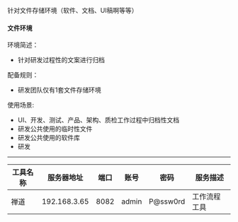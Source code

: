针对文件存储环境（软件、文档、UI稿啊等等）
#### 文件环境

环境简述：
* 针对研发过程性的文案进行归档

配备规则：
* 研发团队仅有1套文件存储环境

使用场景:
* UI、开发、测试、产品、架构、质检工作过程中归档性文档
* 研发公共使用的临时性文件
* 研发公共使用的软件库
* 研发


---

|工具名称|服务器地址|端口|账号|密码|服务描述|
|-----|--------|----|---|---|------|
|禅道|192.168.3.65|8082|admin|P@ssw0rd|工作流程工具|
